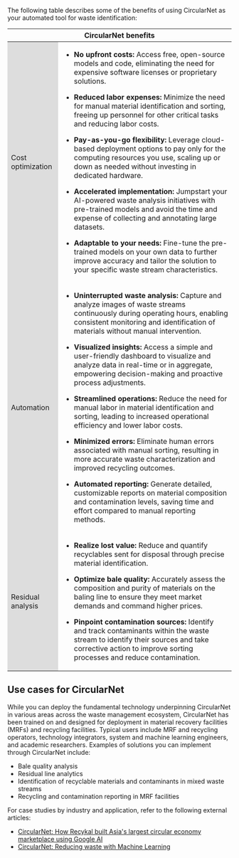 The following table describes some of the benefits of using CircularNet as your
automated tool for waste identification:

<style>
  .color {
    background-color: #DDD
  }
</style>
<table>
  <thead>
    <tr>
      <th colspan="2"><strong>CircularNet benefits</strong></th>
    </tr>
  </thead>
  <tbody>
    <tr>
      <td class="color">Cost optimization</td>
      <td><ul>
<li><strong>No upfront costs:</strong> Access free, open-source models and code, eliminating the need for expensive software licenses or proprietary solutions.</li>
</ul>
<ul>
<li><strong>Reduced labor expenses:</strong> Minimize the need for manual material identification and sorting, freeing up personnel for other critical tasks and reducing labor costs.</li>
</ul>
<ul>
<li><strong>Pay-as-you-go flexibility:</strong> Leverage cloud-based deployment options to pay only for the computing resources you use, scaling up or down as needed without investing in dedicated hardware.</li>
</ul>
<ul>
<li><strong>Accelerated implementation:</strong> Jumpstart your AI-powered waste analysis initiatives with pre-trained models and avoid the time and expense of collecting and annotating large datasets.</li>
</ul>
<ul>
<li><strong>Adaptable to your needs:</strong> Fine-tune the pre-trained models on your own data to further improve accuracy and tailor the solution to your specific waste stream characteristics.</li>
</ul>
</td>
    </tr>
    <tr>
      <td class="color">Automation</td>
      <td><ul>
<li><strong>Uninterrupted waste analysis:</strong> Capture and analyze images of waste streams continuously during operating hours, enabling consistent monitoring and identification of materials without manual intervention.</li>
</ul>
<ul>
<li><strong>Visualized insights:</strong> Access a simple and user-friendly dashboard to visualize and analyze data in real-time or in aggregate, empowering decision-making and proactive process adjustments.</li>
</ul>
<ul>
<li><strong>Streamlined operations:</strong> Reduce the need for manual labor in material identification and sorting, leading to increased operational efficiency and lower labor costs.</li>
</ul>
<ul>
<li><strong>Minimized errors:</strong> Eliminate human errors associated with manual sorting, resulting in more accurate waste characterization and improved recycling outcomes.</li>
</ul>
<ul>
<li><strong>Automated reporting:</strong> Generate detailed, customizable reports on material composition and contamination levels, saving time and effort compared to manual reporting methods.</li>
</ul>
</td>
    </tr>
    <tr>
      <td class="color">Residual analysis</td>
      <td><ul>
<li><strong>Realize lost value:</strong> Reduce and quantify recyclables sent for disposal through precise material identification.</li>
</ul>
<ul>
<li><strong>Optimize bale quality:</strong> Accurately assess the composition and purity of materials on the baling line to ensure they meet market demands and command higher prices.</li>
</ul>
<ul>
<li><strong>Pinpoint contamination sources:</strong> Identify and track contaminants within the waste stream to identify their sources and take corrective action to improve sorting processes and reduce contamination.</li>
</ul>
</td>
    </tr>
  </tbody>
</table>

## Use cases for CircularNet

While you can deploy the fundamental technology underpinning CircularNet in
various areas across the waste management ecosystem, CircularNet has been
trained on and designed for deployment in material recovery facilities (MRFs)
and recycling facilities. Typical users include MRF and recycling operators,
technology integrators, system and machine learning engineers, and academic
researchers. Examples of solutions you can implement through CircularNet
include:

-  Bale quality analysis
-  Residual line analytics
-  Identification of recyclable materials and contaminants in mixed waste
   streams
-  Recycling and contamination reporting in MRF facilities

For case studies by industry and application, refer to the following external
articles:

-  [CircularNet: How Recykal built Asia's largest circular economy marketplace using Google AI](https://sustainability.google/operating-sustainably/stories/circular-economy-marketplace/)
-  [CircularNet: Reducing waste with Machine Learning](https://blog.tensorflow.org/2022/10/circularnet-reducing-waste-with-machine.html)